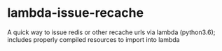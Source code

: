 # lambda-issue-recache
A quick way to issue redis or other recache urls via lambda (python3.6); includes properly compiled resources to import into lambda
